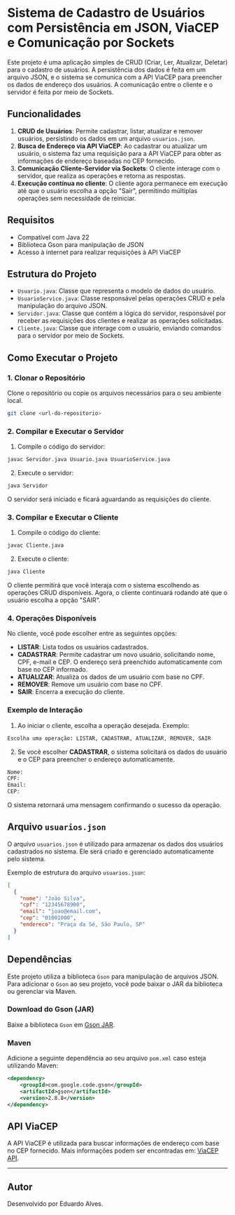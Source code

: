 
# Sistema de Cadastro de Usuários com Persistência em JSON, ViaCEP e Comunicação por Sockets

Este projeto é uma aplicação simples de CRUD (Criar, Ler, Atualizar, Deletar) para o cadastro de usuários. A persistência dos dados é feita em um arquivo JSON, e o sistema se comunica com a API ViaCEP para preencher os dados de endereço dos usuários. A comunicação entre o cliente e o servidor é feita por meio de Sockets.

## Funcionalidades

1. **CRUD de Usuários**: Permite cadastrar, listar, atualizar e remover usuários, persistindo os dados em um arquivo `usuarios.json`.
2. **Busca de Endereço via API ViaCEP**: Ao cadastrar ou atualizar um usuário, o sistema faz uma requisição para a API ViaCEP para obter as informações de endereço baseadas no CEP fornecido.
3. **Comunicação Cliente-Servidor via Sockets**: O cliente interage com o servidor, que realiza as operações e retorna as respostas.
4. **Execução contínua no cliente**: O cliente agora permanece em execução até que o usuário escolha a opção "Sair", permitindo múltiplas operações sem necessidade de reiniciar.

## Requisitos

- Compatível com Java 22
- Biblioteca Gson para manipulação de JSON
- Acesso à internet para realizar requisições à API ViaCEP

## Estrutura do Projeto

- `Usuario.java`: Classe que representa o modelo de dados do usuário.
- `UsuarioService.java`: Classe responsável pelas operações CRUD e pela manipulação do arquivo JSON.
- `Servidor.java`: Classe que contém a lógica do servidor, responsável por receber as requisições dos clientes e realizar as operações solicitadas.
- `Cliente.java`: Classe que interage com o usuário, enviando comandos para o servidor por meio de Sockets.

## Como Executar o Projeto

### 1. Clonar o Repositório

Clone o repositório ou copie os arquivos necessários para o seu ambiente local.

```bash
git clone <url-do-repositorio>
```

### 2. Compilar e Executar o Servidor

1. Compile o código do servidor:

```bash
javac Servidor.java Usuario.java UsuarioService.java
```

2. Execute o servidor:

```bash
java Servidor
```

O servidor será iniciado e ficará aguardando as requisições do cliente.

### 3. Compilar e Executar o Cliente

1. Compile o código do cliente:

```bash
javac Cliente.java
```

2. Execute o cliente:

```bash
java Cliente
```

O cliente permitirá que você interaja com o sistema escolhendo as operações CRUD disponíveis. Agora, o cliente continuará rodando até que o usuário escolha a opção "SAIR".

### 4. Operações Disponíveis

No cliente, você pode escolher entre as seguintes opções:

- **LISTAR**: Lista todos os usuários cadastrados.
- **CADASTRAR**: Permite cadastrar um novo usuário, solicitando nome, CPF, e-mail e CEP. O endereço será preenchido automaticamente com base no CEP informado.
- **ATUALIZAR**: Atualiza os dados de um usuário com base no CPF.
- **REMOVER**: Remove um usuário com base no CPF.
- **SAIR**: Encerra a execução do cliente.

### Exemplo de Interação

1. Ao iniciar o cliente, escolha a operação desejada. Exemplo:

```bash
Escolha uma operação: LISTAR, CADASTRAR, ATUALIZAR, REMOVER, SAIR
```

2. Se você escolher **CADASTRAR**, o sistema solicitará os dados do usuário e o CEP para preencher o endereço automaticamente.

```bash
Nome:
CPF:
Email:
CEP:
```

O sistema retornará uma mensagem confirmando o sucesso da operação.

## Arquivo `usuarios.json`

O arquivo `usuarios.json` é utilizado para armazenar os dados dos usuários cadastrados no sistema. Ele será criado e gerenciado automaticamente pelo sistema.

Exemplo de estrutura do arquivo `usuarios.json`:

```json
[
  {
    "nome": "João Silva",
    "cpf": "12345678900",
    "email": "joao@email.com",
    "cep": "01001000",
    "endereco": "Praça da Sé, São Paulo, SP"
  }
]
```

## Dependências

Este projeto utiliza a biblioteca `Gson` para manipulação de arquivos JSON. Para adicionar o `Gson` ao seu projeto, você pode baixar o JAR da biblioteca ou gerenciar via Maven.

### Download do Gson (JAR)

Baixe a biblioteca `Gson` em [Gson JAR](https://mvnrepository.com/artifact/com.google.code.gson/gson).

### Maven

Adicione a seguinte dependência ao seu arquivo `pom.xml` caso esteja utilizando Maven:

```xml
<dependency>
    <groupId>com.google.code.gson</groupId>
    <artifactId>gson</artifactId>
    <version>2.8.8</version>
</dependency>
```

## API ViaCEP

A API ViaCEP é utilizada para buscar informações de endereço com base no CEP fornecido. Mais informações podem ser encontradas em: [ViaCEP API](https://viacep.com.br/).


---

## Autor

Desenvolvido por Eduardo Alves.
